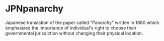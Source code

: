 # JPNpanarchy
Japanese translation of the paper called "Panarchy" written in 1860 which emphasized the importance of individual's right to choose their governmental jurisdiction without changing their physical location. 
